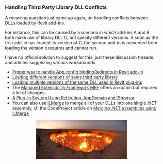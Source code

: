 <head>
<meta http-equiv="Content-Type" content="text/html; charset=utf-8">
<link rel="stylesheet" type="text/css" href="bc.css">
<script src="run_prettify.js" type="text/javascript"></script>
<!--
<script src="https://google-code-prettify.googlecode.com/svn/loader/run_prettify.js" type="text/javascript"></script>
-->
</head>

<!---

12914853 [several versions of a control inside same APPDomain using XAML/BAML craches REVIT]
12494378 [Addins have conflicts with DLL's from other developers]
11655345 [Addin conflicts]
http://forums.autodesk.com/t5/revit-api/proper-way-to-handle-app-config-bindingredirects-in-revit-add-in/m-p/5692149
http://forums.autodesk.com/t5/revit-api/loading-different-versions-of-same-third-party-library/m-p/6023644

http://adndevblog.typepad.com/aec/2012/06/loading-multiple-versions-of-the-same-dll-used-in-revit-plug-ins.html

Other option but a lot of changes required

Managed Extensibility Framework (MEF) -- https://blogs.msdn.microsoft.com/kcwalina/2008/04/25/managed-extensibility-framework/
A Plug-In System Using Reflection, AppDomain and ISponsor -- http://www.brad-smith.info/blog/archives/500

Loading multiple versions of the same DLL used in Revit plug-ins -- http://adndevblog.typepad.com/aec/2012/06/loading-multiple-versions-of-the-same-dll-used-in-revit-plug-ins.html#comment-6a0167607c2431970b0167676439d4970b

Maxence DELANNOY said: You can also use ILMerge to merge all you dll in a single assembly.

ILMerge -- https://www.microsoft.com/en-us/download/details.aspx?id=17630

ILMerge is a utility for merging multiple .NET assemblies into a single .NET assembly.

Merging .NET assemblies using ILMerge -- https://www.codeproject.com/articles/9364/merging-net-assemblies-using-ilmerge

13034010 [General API Questions]

Handling add-in third party library DLL hell #RevitAPI @AutodeskRevit #bim #dynamobim @AutodeskForge #ForgeDevCon http://bit.ly/dllconflict 

A recurring question just came up again, on handling conflicts between DLLs loaded by Revit add-ins. For instance, this can be caused by a scenario in which add-ins A and B both make use of library DLL C, but specify different versions. A soon as the first add-in has loaded its version of C, the second add-in is prevented from loading the version it requires and cannot run...

-->

### Handling Third Party Library DLL Conflicts

A recurring question just came up again, on handling conflicts between DLLs loaded by Revit add-ins.

For instance, this can be caused by a scenario in which add-ins A and B both make use of library DLL C, but specify different versions. A soon as the first add-in has loaded its version of C, the second add-in is prevented from loading the version it requires and cannot run.

I have no official solution to suggest for this, just these discussion threads and articles suggesting various workarounds:

- [Proper way to handle App.config bindingRedirects in Revit add-in](http://forums.autodesk.com/t5/revit-api/proper-way-to-handle-app-config-bindingredirects-in-revit-add-in/m-p/5692149)
- [Loading different versions of same third party library](http://forums.autodesk.com/t5/revit-api/loading-different-versions-of-same-third-party-library/m-p/6023644)
- [Loading multiple versions of the same DLL used in Revit plug-ins](http://adndevblog.typepad.com/aec/2012/06/loading-multiple-versions-of-the-same-dll-used-in-revit-plug-ins.html)
- The [Managed Extensibility Framework MEF](https://blogs.msdn.microsoft.com/kcwalina/2008/04/25/managed-extensibility-framework) offers an option but requires a lot of changes.
- [A Plug-In System Using Reflection, AppDomain and ISponsor](http://www.brad-smith.info/blog/archives/500)
- You can also use [ILMerge](https://www.microsoft.com/en-us/download/details.aspx?id=17630) to merge all of your DLLs into one single .NET assembly, cf. the CodeProject article on [Merging .NET assemblies using ILMerge](https://www.codeproject.com/articles/9364/merging-net-assemblies-using-ilmerge)

<center>
<img src="img/darvasa_gas_crater_panorama.jpg" alt="DLL hell?" width="300"> 
</center>
